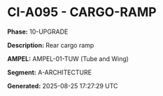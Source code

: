 # CI-A095 - CARGO-RAMP

**Phase:** 10-UPGRADE

**Description:** Rear cargo ramp

**AMPEL:** AMPEL-01-TUW (Tube and Wing)

**Segment:** A-ARCHITECTURE

**Generated:** 2025-08-25 17:27:29 UTC
